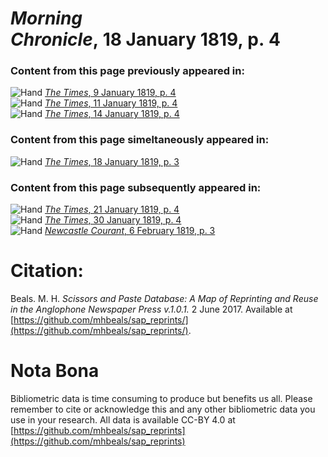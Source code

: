 # *Morning Chronicle*, 18 January 1819, p. 4  
  
### Content from this page previously appeared in:  
![Hand](http://scissorsandpaste.net/wp-content/uploads/2017/06/smallhandpointer.png) [*The Times*, 9 January 1819, p. 4](https://mhbeals.github.io/sap_html/The-Times/The-Times-9-January-1819-p-4)  
![Hand](http://scissorsandpaste.net/wp-content/uploads/2017/06/smallhandpointer.png) [*The Times*, 11 January 1819, p. 4](https://mhbeals.github.io/sap_html/The-Times/The-Times-11-January-1819-p-4)  
![Hand](http://scissorsandpaste.net/wp-content/uploads/2017/06/smallhandpointer.png) [*The Times*, 14 January 1819, p. 4](https://mhbeals.github.io/sap_html/The-Times/The-Times-14-January-1819-p-4)  
  
### Content from this page simeltaneously appeared in:  
![Hand](http://scissorsandpaste.net/wp-content/uploads/2017/06/smallhandpointer.png) [*The Times*, 18 January 1819, p. 3](https://mhbeals.github.io/sap_html/The-Times/The-Times-18-January-1819-p-3)  
  
### Content from this page subsequently appeared in:  
![Hand](http://scissorsandpaste.net/wp-content/uploads/2017/06/smallhandpointer.png) [*The Times*, 21 January 1819, p. 4](https://mhbeals.github.io/sap_html/The-Times/The-Times-21-January-1819-p-4)  
![Hand](http://scissorsandpaste.net/wp-content/uploads/2017/06/smallhandpointer.png) [*The Times*, 30 January 1819, p. 4](https://mhbeals.github.io/sap_html/The-Times/The-Times-30-January-1819-p-4)  
![Hand](http://scissorsandpaste.net/wp-content/uploads/2017/06/smallhandpointer.png) [*Newcastle Courant*, 6 February 1819, p. 3](https://mhbeals.github.io/sap_html/Newcastle-Courant/Newcastle-Courant-6-February-1819-p-3)  


# Citation: 

Beals. M. H. *Scissors and Paste Database: A Map of Reprinting and Reuse in the Anglophone Newspaper Press v.1.0.1.* 2 June 2017. Available at [https://github.com/mhbeals/sap_reprints/](https://github.com/mhbeals/sap_reprints/). 

# Nota Bona

Bibliometric data is time consuming to produce but benefits us all. Please remember to cite or acknowledge this and any other bibliometric data you use in your research. All data is available CC-BY 4.0 at [https://github.com/mhbeals/sap_reprints](https://github.com/mhbeals/sap_reprints)